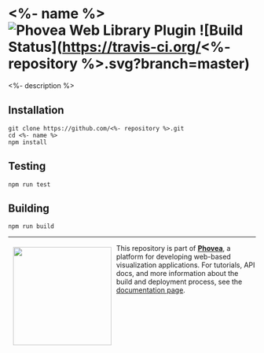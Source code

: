 <%- name %> ![Phovea Web Library Plugin](https://img.shields.io/badge/Phovea-Client%20Plugin-F47D20.svg) ![Build Status](https://travis-ci.org/<%- repository %>.svg?branch=master)
=====================

<%- description %>

Installation
------------

```
git clone https://github.com/<%- repository %>.git
cd <%- name %>
npm install
```

Testing
-------

```
npm run test
```

Building
--------

```
npm run build
```

***

<a href="https://caleydo.org"><img src="http://caleydo.org/assets/images/logos/caleydo.svg" align="left" width="200px" hspace="10" vspace="6"></a>
This repository is part of **[Phovea](http://phovea.caleydo.org/)**, a platform for developing web-based visualization applications. For tutorials, API docs, and more information about the build and deployment process, see the [documentation page](http://caleydo.org/documentation/).
